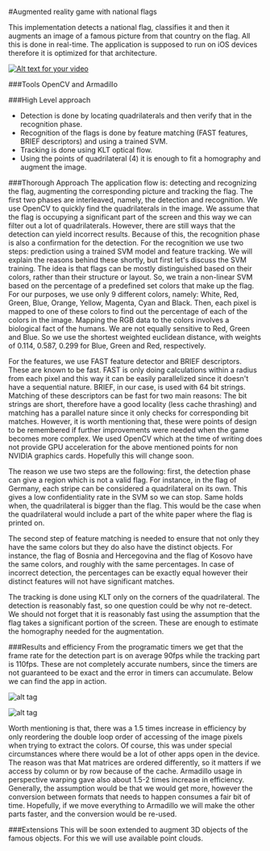 
#Augmented reality game with national flags

This implementation detects a national flag, classifies it and then it augments an image of a famous picture from that country on the flag. All this is done in real-time. The application is supposed to run on iOS devices therefore it is optimized for that architecture.

[![Alt text for your video](http://img.youtube.com/vi/T-D1KVIuvjA/0.jpg)](https://youtu.be/8YtrPASa8Yc)


###Tools
OpenCV and Armadillo

###High Level approach
- Detection is done by locating quadrilaterals and then verify that in the recognition phase.
- Recognition of the flags is done by feature matching (FAST features, BRIEF descriptors) and using a trained SVM.
- Tracking is done using KLT optical flow.
- Using the points of quadrilateral (4) it is enough to fit a homography and augment the image.


###Thorough Approach
The application flow is: detecting and recognizing the flag, augmenting the corresponding picture and tracking the flag. The first two phases are interleaved, namely, the detection and recognition. We use OpenCV to quickly find the quadrilaterals in the image. We assume that the flag is occupying a significant part of the screen and this way we can filter out a lot of quadrilaterals. However, there are still ways that the detection can yield incorrect results. Because of this, the recognition phase is also a confirmation for the detection. For the recognition we use two steps: prediction using a trained SVM model and feature tracking. We will explain the reasons behind these shortly, but first let's discuss the SVM training. The idea is that flags can be mostly distinguished based on their colors, rather than their structure or layout. So, we train a non-linear SVM based on the percentage of a predefined set colors that make up the flag. For our purposes, we use only 9 different colors, namely: White, Red, Green, Blue, Orange, Yellow, Magenta, Cyan and Black. Then, each pixel is mapped to one of these colors to find out the percentage of each of the colors in the image. Mapping the RGB data to the colors involves a biological fact of the humans. We are not equally sensitive to Red, Green and Blue. So we use the shortest weighted euclidean distance, with weights of 0.114, 0.587, 0.299 for Blue, Green and Red, respectively.

For the features, we use FAST feature detector and BRIEF descriptors. These are known to be fast. FAST is only doing calculations within a radius from each pixel and this way it can be easily parallelized since it doesn't have a sequential nature. BRIEF, in our case, is used with 64 bit strings. Matching of these descriptors can be fast for two main reasons: The bit strings are short, therefore have a good locality (less cache thrashing) and matching has a parallel nature since it only checks for corresponding bit matches. However, it is worth mentioning that, these were points of design to be remembered if further improvements were needed when the game becomes more complex. We used OpenCV which at the time of writing does not provide GPU acceleration for the above mentioned points for non NVIDIA graphics cards. Hopefully this will change soon.

The reason we use two steps are the following: first, the detection phase can give a region which is not a valid flag. For instance, in the flag of Germany, each stripe can be considered a quadrilateral on its own. This gives a low confidentiality rate in the SVM so we can stop. Same holds when, the quadrilateral is bigger than the flag. This would be the case when the quadrilateral would include a part of the white paper where the flag is printed on. 

The second step of feature matching is needed to ensure that not only they have the same colors but they do also have the distinct objects. For instance, the flag of Bosnia and Hercegovina and the flag of Kosovo have the same colors, and roughly with the same percentages. In case of incorrect detection, the percentages can be exactly equal however their distinct features will not have significant matches. 

The tracking is done using KLT only on the corners of the quadrilateral. The detection is reasonably fast, so one question could be why not re-detect. We should not forget that it is reasonably fast using the assumption that the flag takes a significant portion of the screen. These are enough to estimate the homography needed for the augmentation.


###Results and efficiency
From the programatic timers we get that the frame rate for the detection part is on average 90fps while the tracking part is 110fps. These are not completely accurate numbers, since the timers are not guaranteed to be exact and the error in timers can accumulate. Below we can find the app in action.

![alt tag](http://s13.postimg.org/830girzxz/image_10.jpg)

![alt tag](http://s13.postimg.org/47x2g7gs7/image_11.jpg)

Worth mentioning is that, there was a 1.5 times increase in efficiency by only reordering the double loop order of accessing of the image pixels when trying to extract the colors. Of course, this was under special circumstances where there would be a lot of other apps open in the device. The reason was that Mat matrices are ordered differently, so it matters if we access by column or by row because of the cache.
Armadillo usage in perspective warping gave also about 1.5-2 times increase in efficiency. Generally, the assumption would be that we would get more, however the conversion between formats that needs to happen consumes a fair bit of time. Hopefully, if we move everything to Armadillo we will make the other parts faster, and the conversion would be re-used.




###Extensions
This will be soon extended to augment 3D objects of the famous objects. For this we will use available point clouds.
